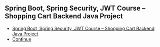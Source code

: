 ## Spring Boot, Spring Security, JWT Course – Shopping Cart Backend Java Project

- [Spring Boot, Spring Security, JWT Course – Shopping Cart Backend Java Project](https://youtu.be/oGhc5Z-WJSw?si=fk-aMfzWMaQ0rRwE)
- [Continue]()